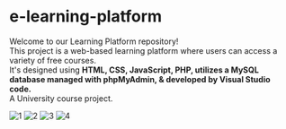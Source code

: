 # e-learning-platform
Welcome to our Learning Platform repository! </br>
This project is a web-based learning platform where users can access a variety of free courses. </br>
It's designed using <b>HTML, CSS, JavaScript, PHP, utilizes a MySQL database managed with phpMyAdmin, & developed by Visual Studio code.</b></br>
A University course project.

![1](https://github.com/HarshanaEshan/e-learning-platform/assets/125446054/9ded52b1-8372-4ae3-8c89-06b7692f2ea8)
![2](https://github.com/HarshanaEshan/e-learning-platform/assets/125446054/63a2a710-6354-4ecf-a145-3e078943c1ba)
![3](https://github.com/HarshanaEshan/e-learning-platform/assets/125446054/00a8b954-d266-4030-8e6d-209705ff80fe)
![4](https://github.com/HarshanaEshan/e-learning-platform/assets/125446054/b44e4b40-ed60-49cb-a717-0f04732a8df4)

